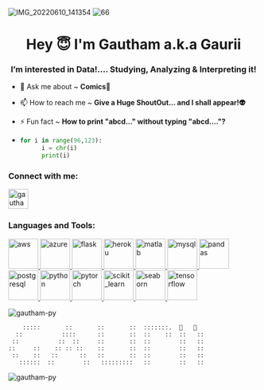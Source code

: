 ![IMG_20220610_141354](https://user-images.githubusercontent.com/94351317/177102941-d0c376da-948d-42ca-bc03-455ec31c5c2b.jpg)
![66](https://user-images.githubusercontent.com/94351317/177014240-03514973-4f4f-4e65-929d-0686acfa47ad.jpg)
<h1 align="center">Hey 😇 I'm Gautham a.k.a Gaurii</h1>
<h3 align="center">I’m interested in Data!.... Studying, Analyzing & Interpreting it!</h3>

- 💬 Ask me about ~ **Comics📗**

- 📫 How to reach me ~ **Give a Huge ShoutOut... and I shall appear!👽**

- ⚡ Fun fact ~ **How to print "abcd..." without typing "abcd...."?**
- ```python
  for i in range(96,123):
        i = chr(i)
        print(i) 
  ```  



<h3 align="left">Connect with me:</h3>
<p align="left">
<a href="https://linkedin.com/in/gauthamr-" target="blank"><img align="center" src="https://raw.githubusercontent.com/rahuldkjain/github-profile-readme-generator/master/src/images/icons/Social/linked-in-alt.svg" alt="gauthamr-" height="40" width="40" /></a>
</p>





<h3 align="left">Languages and Tools:</h3>
<p align="left"> <a href="https://aws.amazon.com" target="_blank" rel="noreferrer"> <img src="https://raw.githubusercontent.com/devicons/devicon/master/icons/amazonwebservices/amazonwebservices-original-wordmark.svg" alt="aws" width="60" height="60"/> </a> <a href="https://azure.microsoft.com/en-in/" target="_blank" rel="noreferrer"> <img src="https://www.vectorlogo.zone/logos/microsoft_azure/microsoft_azure-icon.svg" alt="azure" width="60" height="60"/> </a> <a href="https://flask.palletsprojects.com/" target="_blank" rel="noreferrer"> <img src="https://www.vectorlogo.zone/logos/pocoo_flask/pocoo_flask-icon.svg" alt="flask" width="60" height="60"/> </a> <a href="https://heroku.com" target="_blank" rel="noreferrer"> <img src="https://www.vectorlogo.zone/logos/heroku/heroku-icon.svg" alt="heroku" width="60" height="60"/> </a> <a href="https://www.mathworks.com/" target="_blank" rel="noreferrer"> <img src="https://upload.wikimedia.org/wikipedia/commons/2/21/Matlab_Logo.png" alt="matlab" width="60" height="60"/> </a> <a href="https://www.mysql.com/" target="_blank" rel="noreferrer"> <img src="https://raw.githubusercontent.com/devicons/devicon/master/icons/mysql/mysql-original-wordmark.svg" alt="mysql" width="60" height="60"/> </a> <a href="https://pandas.pydata.org/" target="_blank" rel="noreferrer"> <img src="https://raw.githubusercontent.com/devicons/devicon/2ae2a900d2f041da66e950e4d48052658d850630/icons/pandas/pandas-original.svg" alt="pandas" width="60" height="60"/> </a> <a href="https://www.postgresql.org" target="_blank" rel="noreferrer"> <img src="https://raw.githubusercontent.com/devicons/devicon/master/icons/postgresql/postgresql-original-wordmark.svg" alt="postgresql" width="60" height="60"/> </a> <a href="https://www.python.org" target="_blank" rel="noreferrer"> <img src="https://raw.githubusercontent.com/devicons/devicon/master/icons/python/python-original.svg" alt="python" width="60" height="60"/> </a> <a href="https://pytorch.org/" target="_blank" rel="noreferrer"> <img src="https://www.vectorlogo.zone/logos/pytorch/pytorch-icon.svg" alt="pytorch" width="60" height="60"/> </a> <a href="https://scikit-learn.org/" target="_blank" rel="noreferrer"> <img src="https://upload.wikimedia.org/wikipedia/commons/0/05/Scikit_learn_logo_small.svg" alt="scikit_learn" width="60" height="60"/> </a> <a href="https://seaborn.pydata.org/" target="_blank" rel="noreferrer"> <img src="https://seaborn.pydata.org/_images/logo-mark-lightbg.svg" alt="seaborn" width="60" height="60"/> </a> <a href="https://www.tensorflow.org" target="_blank" rel="noreferrer"> <img src="https://www.vectorlogo.zone/logos/tensorflow/tensorflow-icon.svg" alt="tensorflow" width="60" height="60"/> </a> </p>



<p>&nbsp;<img align="left" src="https://github-readme-stats.vercel.app/api?username=gautham-py&show_icons=true&locale=en&title_color=e67e22&bg_color=000000&text_color=FFFFFF&border=008000" alt="gautham-py" /></p> 

```
    :::::       ::       ::       ::  :::::::.  🐑   🐏
  ::           ::::      ::       ::  ::    ::  ::   ::
 ::           ::  ::     ::       ::  ::        ::   ::  
::     ::    :: :: ::    ::       ::  ::        ::   ::   
 ::    ::   ::      ::   ::       ::  ::        ::   ::   
   ::::::  ::        ::   :::::::::   ::        ::   :: 
```



<p> <img align="left" src="https://github-readme-streak-stats.herokuapp.com/?user=gautham-py&theme=highcontrast&border=FFFFFF&stroke=FFFFFF" alt="gautham-py" /> </p>

<!---
/Gautham-Py is a ✨ special ✨ repository because its `README.md` (this file) appears on your GitHub profile.
You can click the Preview link to take a look at your changes.
--->
